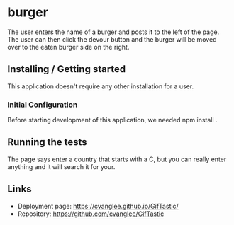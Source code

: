 # burger
The user enters the name of a burger and posts it to the left of the page.  The user can then click the devour button and the burger will be moved over to the eaten burger side on the right.

## Installing / Getting started

This application doesn't require any other installation for a user.

### Initial Configuration

Before starting development of this application, we needed npm install .


## Running the tests

The page says enter a country that starts with a C, but you can really enter anything and it will search it for your.  

## Links

- Deployment page: https://cvanglee.github.io/GifTastic/
- Repository: https://github.com/cvanglee/GifTastic
